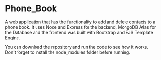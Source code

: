 # Phone_Book
A web application that has the functionality to add and delete contacts to a phone book. It uses Node and Express for the backend, MongoDB Atlas for the Database and the frontend was built with Bootstrap and EJS Template Engine.

You can download the repository and run the code to see how it works. Don't forget to install the node_modules folder before running.
